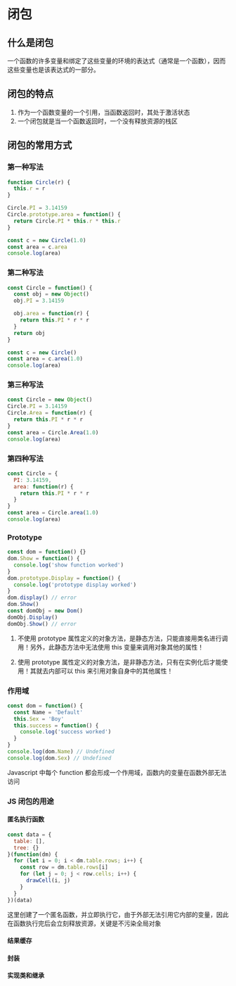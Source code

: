 # 闭包

## 什么是闭包

一个函数的许多变量和绑定了这些变量的环境的表达式（通常是一个函数），因而这些变量也是该表达式的一部分。

## 闭包的特点

1. 作为一个函数变量的一个引用，当函数返回时，其处于激活状态
2. 一个闭包就是当一个函数返回时，一个没有释放资源的栈区

## 闭包的常用方式

### 第一种写法

```js
function Circle(r) {
  this.r = r
}

Circle.PI = 3.14159
Circle.prototype.area = function() {
  return Circle.PI * this.r * this.r
}

const c = new Circle(1.0)
const area = c.area
console.log(area)
```

### 第二种写法

```js
const Circle = function() {
  const obj = new Object()
  obj.PI = 3.14159

  obj.area = function(r) {
    return this.PI * r * r
  }
  return obj
}

const c = new Circle()
const area = c.area(1.0)
console.log(area)
```

### 第三种写法

```js
const Circle = new Object()
Circle.PI = 3.14159
Circle.Area = function(r) {
  return this.PI * r * r
}
const area = Circle.Area(1.0)
console.log(area)
```

### 第四种写法

```js
const Circle = {
  PI: 3.14159,
  area: function(r) {
    return this.PI * r * r
  }
}
const area = Circle.area(1.0)
console.log(area)
```

### Prototype

```js
const dom = function() {}
dom.Show = function() {
  console.log('show function worked')
}
dom.prototype.Display = function() {
  console.log('prototype display worked')
}
dom.display() // error
dom.Show()
const domObj = new Dom()
domObj.Display()
domObj.Show() // error
```

1. 不使用 prototype 属性定义的对象方法，是静态方法，只能直接用类名进行调用！另外，此静态方法中无法使用 this 变量来调用对象其他的属性！

2. 使用 prototype 属性定义的对象方法，是非静态方法，只有在实例化后才能使用！其就去内部可以 this 来引用对象自身中的其他属性！

### 作用域

```js
const dom = function() {
  const Name = 'Default'
  this.Sex = 'Boy'
  this.success = function() {
    console.log('success worked')
  }
}
console.log(dom.Name) // Undefined
console.log(dom.Sex) // Undefined
```

Javascript 中每个 function 都会形成一个作用域，函数内的变量在函数外部无法访问

### JS 闭包的用途

#### 匿名执行函数

```js
const data = {
  table: [],
  tree: {}
}(function(dm) {
  for (let i = 0; i < dm.table.rows; i++) {
    const row = dm.table.rows[i]
    for (let j = 0; j < row.cells; i++) {
      drawCell(i, j)
    }
  }
})(data)
```

这里创建了一个匿名函数，并立即执行它，由于外部无法引用它内部的变量，因此在函数执行完后会立刻释放资源，关键是不污染全局对象

#### 结果缓存

#### 封装

#### 实现类和继承
